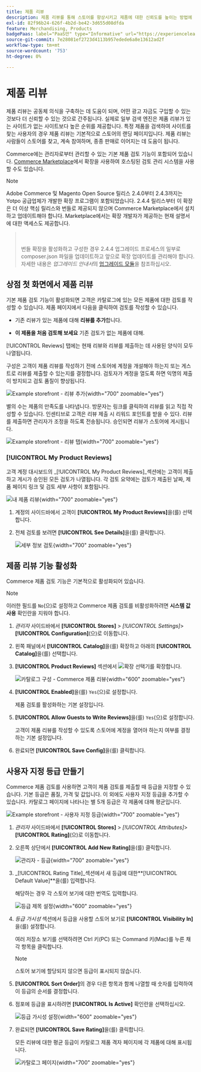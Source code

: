 ```yaml
---
title: 제품 리뷰
description: 제품 리뷰를 통해 스토어를 향상시키고 제품에 대한 신뢰도를 높이는 방법에 대해 알아보십시오.
exl-id: 82f96b24-626f-4b2d-be42-3d655d08dfda
feature: Merchandising, Products
badgePaas: label="PaaS만" type="Informative" url="https://experienceleague.adobe.com/en/docs/commerce/user-guides/product-solutions" tooltip="Adobe Commerce 온 클라우드 프로젝트(Adobe 관리 PaaS 인프라) 및 온프레미스 프로젝트에만 적용됩니다."
source-git-commit: 7e28081ef2723d4113b957edede6a8e13612ad2f
workflow-type: tm+mt
source-wordcount: '753'
ht-degree: 0%

---
```


# 제품 리뷰

제품 리뷰는 공동체 의식을 구축하는 데 도움이 되며, 어떤 광고 자금도 구입할 수 있는 것보다 더 신뢰할 수 있는 것으로 간주됩니다. 실제로 일부 검색 엔진은 제품 리뷰가 있는 사이트가 없는 사이트보다 높은 순위를 제공합니다. 특정 제품을 검색하여 사이트를 찾는 사용자의 경우 제품 리뷰는 기본적으로 스토어의 랜딩 페이지입니다. 제품 리뷰는 사람들이 스토어를 찾고, 계속 참여하며, 종종 판매로 이어지는 데 도움이 됩니다.

Commerce에는 관리자로부터 관리할 수 있는 기본 제품 검토 기능이 포함되어 있습니다. [Commerce Marketplace](../getting-started/commerce-marketplace.md)에서 확장을 사용하여 호스팅된 검토 관리 시스템을 사용할 수도 있습니다.

>[!NOTE]
>
>Adobe Commerce 및 Magento Open Source 릴리스 2.4.0부터 2.4.3까지는 Yotpo 공급업체가 개발한 확장 프로그램이 포함되었습니다. 2.4.4 릴리스부터 이 확장은 더 이상 핵심 릴리스와 번들로 제공되지 않으며 Commerce Marketplace에서 설치하고 업데이트해야 합니다. Marketplace에서는 확장 개발자가 제공하는 현재 설명서에 대한 액세스도 제공합니다.
>><br><br>
>>번들 확장을 활성화하고 구성한 경우 2.4.4 업그레이드 프로세스의 일부로 composer.json 파일을 업데이트하고 앞으로 확장 업데이트를 관리해야 합니다. 자세한 내용은 _업그레이드 안내서_&#x200B;의 [업그레이드 모듈](https://experienceleague.adobe.com/docs/commerce-operations/upgrade-guide/modules/upgrade.html)을 참조하십시오.

## 상점 첫 화면에서 제품 리뷰

기본 제품 검토 기능이 활성화되면 고객은 카탈로그에 있는 모든 제품에 대한 검토를 작성할 수 있습니다. 제품 페이지에서 다음을 클릭하여 검토를 작성할 수 있습니다.

- 기존 리뷰가 있는 제품에 대해 **리뷰를 추가**&#x200B;합니다.

- **이 제품을 처음 검토해 보세요** 기존 검토가 없는 제품에 대해.

[!UICONTROL Reviews] 탭에는 현재 리뷰와 리뷰를 제출하는 데 사용된 양식이 모두 나열됩니다.

구성은 고객이 제품 리뷰를 작성하기 전에 스토어에 계정을 개설해야 하는지 또는 게스트로 리뷰를 제출할 수 있는지를 결정합니다. 검토자가 계정을 열도록 하면 익명의 제출이 방지되고 검토 품질이 향상됩니다.

![Example storefront - 리뷰 추가](./assets/storefront-review-this-product.png){width="700" zoomable="yes"}

별의 수는 제품의 만족도를 나타냅니다. 방문자는 링크를 클릭하여 리뷰를 읽고 직접 작성할 수 있습니다. 인센티브로 고객은 리뷰 제출 시 리워드 포인트를 받을 수 있다. 리뷰를 제출하면 관리자가 조정을 하도록 전송됩니다. 승인되면 리뷰가 스토어에 게시됩니다.

![Example storefront - 리뷰 탭](./assets/storefront-reviews-tab.png){width="700" zoomable="yes"}

### [!UICONTROL My Product Reviews]

고객 계정 대시보드의 _[!UICONTROL My Product Reviews]_섹션에는 고객이 제출하고 게시가 승인된 모든 검토가 나열됩니다. 각 검토 요약에는 검토가 제출된 날짜, 제품 페이지 링크 및 검토 세부 사항이 포함됩니다.

![내 제품 리뷰](./assets/account-dashboard-my-product-reviews.png){width="700" zoomable="yes"}

1. 계정의 사이드바에서 고객이 **[!UICONTROL My Product Reviews]**&#x200B;을(를) 선택합니다.

1. 전체 검토를 보려면 **[!UICONTROL See Details]**&#x200B;을(를) 클릭합니다.

   ![세부 정보 검토](./assets/account-dashboard-my-product-reviews-details.png){width="700" zoomable="yes"}

## 제품 리뷰 기능 활성화

Commerce 제품 검토 기능은 기본적으로 활성화되어 있습니다.

>[!NOTE]
>
>이러한 필드를 `No`(으)로 설정하고 Commerce 제품 검토를 비활성화하려면 **시스템 값 사용** 확인란을 지워야 합니다.

1. _관리자_ 사이드바에서 **[!UICONTROL Stores]** > _[!UICONTROL Settings]_>**[!UICONTROL Configuration]**(으)로 이동합니다.

1. 왼쪽 패널에서 **[!UICONTROL Catalog]**&#x200B;을(를) 확장하고 아래의 **[!UICONTROL Catalog]**&#x200B;을(를) 선택합니다.

1. **[!UICONTROL Product Reviews]** 섹션에서 ![확장 선택기](../assets/icon-display-expand.png)를 확장합니다.

   ![카탈로그 구성 - Commerce 제품 리뷰](../configuration-reference/catalog/assets/catalog-product-reviews.png){width="600" zoomable="yes"}

1. **[!UICONTROL Enabled]**&#x200B;을(를) `Yes`(으)로 설정합니다.

   제품 검토를 활성화하는 기본 설정입니다.

1. **[!UICONTROL Allow Guests to Write Reviews]**&#x200B;을(를) `Yes`(으)로 설정합니다.

   고객이 제품 리뷰를 작성할 수 있도록 스토어에 계정을 열어야 하는지 여부를 결정하는 기본 설정입니다.

1. 완료되면 **[!UICONTROL Save Config]**&#x200B;을(를) 클릭합니다.

## 사용자 지정 등급 만들기

Commerce 제품 검토를 사용하면 고객이 제품 검토를 제출할 때 등급을 지정할 수 있습니다. 기본 등급은 품질, 가격 및 값입니다. 이 외에도 사용자 지정 등급을 추가할 수 있습니다. 카탈로그 페이지에 나타나는 별 5개 등급은 각 제품에 대해 평균입니다.

![Example storefront - 사용자 지정 등급](./assets/attribute-custom-ratings-review.png){width="700" zoomable="yes"}

1. _관리자_ 사이드바에서 **[!UICONTROL Stores]** > _[!UICONTROL Attributes]_>**[!UICONTROL Rating]**(으)로 이동합니다.

1. 오른쪽 상단에서 **[!UICONTROL Add New Rating]**&#x200B;을(를) 클릭합니다.

   ![관리자 - 등급](./assets/product-reviews-rating.png){width="700" zoomable="yes"}

1. _[!UICONTROL Rating Title]_섹션에서 새 등급에 대한&#x200B;**[!UICONTROL Default Value]**을(를) 입력합니다.

   해당하는 경우 각 스토어 보기에 대한 번역도 입력합니다.

   ![등급 제목 설정](./assets/product-rating-title.png){width="600" zoomable="yes"}

1. _등급 가시성_ 섹션에서 등급을 사용할 스토어 보기로 **[!UICONTROL Visibility In]**&#x200B;을(를) 설정합니다.

   여러 저장소 보기를 선택하려면 Ctrl 키(PC) 또는 Command 키(Mac)를 누른 채 각 항목을 클릭합니다.

   >[!NOTE]
   >
   >스토어 보기에 할당되지 않으면 등급이 표시되지 않습니다.

1. **[!UICONTROL Sort Order]**&#x200B;의 경우 다른 항목과 함께 나열할 때 숫자를 입력하여 이 등급의 순서를 결정합니다.

1. 점포에 등급을 표시하려면 **[!UICONTROL Is Active]** 확인란을 선택하십시오.

   ![등급 가시성 설정](./assets/product-rating-visibility.png){width="600" zoomable="yes"}

1. 완료되면 **[!UICONTROL Save Rating]**&#x200B;을(를) 클릭합니다.

   모든 리뷰에 대한 평균 등급이 카탈로그 제품 격자 페이지에 각 제품에 대해 표시됩니다.

   ![카탈로그 페이지](./assets/catalog-rating-page.png){width="700" zoomable="yes"}
